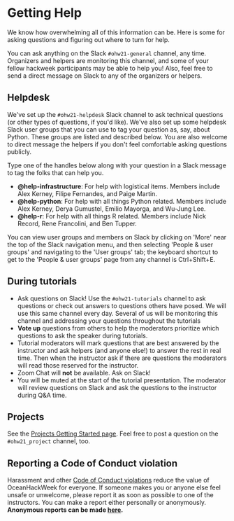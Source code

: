# Getting Help

We know how overwhelming all of this information can be. Here is some for asking questions and figuring out where to turn for help.

You can ask anything on the Slack `#ohw21-general` channel, any time. Organizers and helpers are monitoring this channel, and some of your fellow hackweek participants may be able to help you! Also, feel free to send a direct message on Slack to any of the organizers or helpers.

## Helpdesk

We've set up the `#ohw21-helpdesk` Slack channel to ask technical questions (or other types of questions, if you'd like). We've also set up some helpdesk Slack user groups that you can use to tag your question as, say, about Python. These groups are listed and described below. You are also welcome to direct message the helpers if you don't feel comfortable asking questions publicly.

Type one of the handles below along with your question in a Slack message to tag the folks that can help you. 

- **@help-infrastructure**: For help with logistical items. Members include Alex Kerney, Filipe Fernandes, and Paige Martin.
- **@help-python**: For help with all things Python related. Members include Alex Kerney, Derya Gumustel, Emilio Mayorga, and Wu-Jung Lee.
- **@help-r**: For help with all things R related. Members include Nick Record, Rene Francolini, and Ben Tupper.

You can view user groups and members on Slack by clicking on 'More' near the top of the Slack navigation menu, and then selecting 'People & user groups' and navigating to the 'User groups' tab; the keyboard shortcut to get to the 'People & user groups' page from any channel is Ctrl+Shift+E. 

## During tutorials

- Ask questions on Slack! Use the `#ohw21-tutorials` channel to ask questions or check out answers to questions others have posed. We will use this same channel every day. Several of us will be monitoring this channel and addressing your questions throughout the tutorials
- **Vote up** questions from others to help the moderators prioritize which questions to ask the speaker during tutorials.
- Tutorial moderators will mark questions that are best answered by the instructor and ask helpers (and anyone else!) to answer the rest in real time. Then when the instructor ask if there are questions the moderators will read those reserved for the instructor.
- Zoom Chat will **not** be available. Ask on Slack!
- You will be muted at the start of the tutorial presentation. The moderator will review questions on Slack and ask the questions to the instructor during Q&A time.

## Projects

See the [Projects Getting Started page](../projects/steps.md). Feel free to post a question on the `#ohw21_project` channel, too.

## Reporting a Code of Conduct violation

Harassment and other [Code of Conduct violations](../conduct.md) reduce the value of OceanHackWeek for everyone. If someone makes you or anyone else feel unsafe or unwelcome, please report it as soon as possible to one of the instructors. You can make a report either personally or anonymously. **Anonymous reports can be made [here](https://oceanhackweek.wufoo.com/forms/zep2ybt1swlulc/).**

